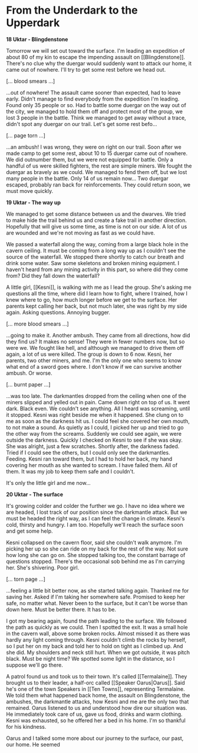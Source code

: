 # From the Underdark to the Upperdark

**18 Uktar - Blingdenstone**

Tomorrow we will set out toward the surface. I'm leading an expedition of about 80 of my kin to escape the impending assault on [[Blingdenstone]]. There's no clue why the duergar would suddenly want to attack our home, it came out of nowhere. I'll try to get some rest before we head out.

[... blood smears ...]

...out of nowhere! The assault came sooner than expected, had to leave early. Didn't manage to find everybody from the expedition I'm leading. Found only 35 people or so. Had to battle some duergar on the way out of the city, we managed to hold them off and protect most of the group, we lost 3 people in the battle. Think we managed to get away without a trace, didn't spot any duergar on our trail. Let's get some rest befo...

[... page torn ...]

...an ambush! I was wrong, they were on right on our trail. Soon after we made camp to get some rest, about 10 to 15 duergar came out of nowhere. We did outnumber them, but we were not equipped for battle. Only a handful of us were skilled fighters, the rest are simple miners. We fought the duergar as bravely as we could. We managed to fend them off, but we lost many people in the battle. Only 14 of us remain now... Two duergar escaped, probably ran back for reinforcements. They could return soon, we must move quickly.

**19 Uktar - The way up**

We managed to get some distance between us and the dwarves. We tried to make hide the trail behind us and create a fake trail in another direction. Hopefully that will give us some time, as time is not on our side. A lot of us are wounded and we're not moving as fast as we could have.

We passed a waterfall along the way, coming from a large black hole in the cavern ceiling. It must be coming from a long way up as I couldn't see the source of the waterfall. We stopped there shortly to catch our breath and drink some water. Saw some skeletons and broken mining equipment. I haven't heard from any mining activity in this part, so where did they come from? Did they fall down the waterfall?

A little girl, [[Kesni]], is walking with me as I lead the group. She's asking me questions all the time, where did I learn how to fight, where I trained, how I knew where to go, how much longer before we get to the surface. Her parents kept calling her back, but not much later, she was right by my side again. Asking questions. Annoying bugger.

[... more blood smears ...]

...going to make it. Another ambush. They came from all directions, how did they find us? It makes no sense! They were in fewer numbers now, but so were we. We fought like hell, and although we managed to drive them off again, a lot of us were killed. The group is down to 6 now. Kesni, her parents, two other miners, and me. I'm the only one who seems to know what end of a sword goes where. I don't know if we can survive another ambush. Or worse.

[... burnt paper ...]

...was too late. The darkmantles dropped from the ceiling when one of the miners slipped and yelled out in pain. Came down right on top of us. It went dark. Black even. We couldn't see anything. All I heard was screaming, until it stopped. Kesni was right beside me when it happened. She clung on to me as soon as the darkness hit us. I could feel she covered her own mouth, to not make a sound. As quietly as I could, I picked her up and tried to go the other way from the screams. Suddenly we could see again, we were outside the darkness. Quickly I checked on Kesni to see if she was okay. She was alright, just a few scratches. Shortly after, the darkness faded. Tried if I could see the others, but I could only see the darkmantles. Feeding. Kesni ran toward them, but I had to hold her back, my hand covering her mouth as she wanted to scream. I have failed them. All of them. It was my job to keep them safe and I couldn't.

It's only the little girl and me now...

**20 Uktar - The surface**

It's growing colder and colder the further we go. I have no idea where we are headed, I lost track of our position since the darkmantle attack. But we must be headed the right way, as I can feel the change in climate. Kesni's cold, thirsty and hungry. I am too. Hopefully we'll reach the surface soon and get some help.

Kesni collapsed on the cavern floor, said she couldn't walk anymore. I'm picking her up so she can ride on my back for the rest of the way. Not sure how long she can go on. She stopped talking too, the constant barrage of questions stopped. There's the occasional sob behind me as I'm carrying her. She's shivering. Poor girl.

[... torn page ...]

...feeling a little bit better now, as she started talking again. Thanked me for saving her. Asked if I'm taking her somewhere safe. Promised to keep her safe, no matter what. Never been to the surface, but it can't be worse than down here. Must be better there. It has to be.

I got my bearing again, found the path leading to the surface. We followed the path as quickly as we could. Then I spotted the exit. It was a small hole in the cavern wall, above some broken rocks. Almost missed it as there was hardly any light coming through. Kesni couldn't climb the rocks by herself, so I put her on my back and told her to hold on tight as I climbed up. And she did. My shoulders and neck still hurt. When we got outside, it was pitch black. Must be night time? We spotted some light in the distance, so I suppose we'll go there.

A patrol found us and took us to their town. It's called [[Termalaine]]. They brought us to their leader, a half-orc called [[Speaker Oarus|Oarus]]. Said he's one of the town Speakers in [[Ten Towns]], representing Termalaine. We told them what happened back home, the assault on Blingdenstone, the ambushes, the darkmantle attacks, how Kesni and me are the only two that remained. Oarus listened to us and understood how dire our situation was. He immediately took care of us, gave us food, drinks and warm clothing. Kesni was exhausted, so he offered her a bed in his home. I'm so thankful for his kindness.

Oarus and I talked some more about our journey to the surface, our past, our home. He seemed
